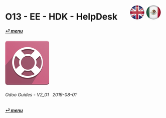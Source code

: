 # O13 - EE - HDK - HelpDesk &nbsp;&nbsp;&nbsp;&nbsp; [![en-uk](/doc/img/en-uk_flag_button_small.png)](/en-uk/o13/ee/hdk/en-uk-o13-ee-hdk-helpdesk-guides.md) [ ![es-mx](/doc/img/es-mx_flag_button_small.png)](/es-mx/o13/ee/hdk/es-mx-o13-ee-hdk-helpdesk-guides.md)
#### [_&#x23CE; menu_](/en-uk/o13/ee/en-uk-o13-ee-guides-menu.md)  
### ![hdk](/doc/img/helpdesk.png)
	
###### Odoo Guides - V2_01 &nbsp; 2019-08-01  
**[_&#x23CE; menu_](/en-uk/o13/ee/en-uk-o13-ee-guides-menu.md)**  
